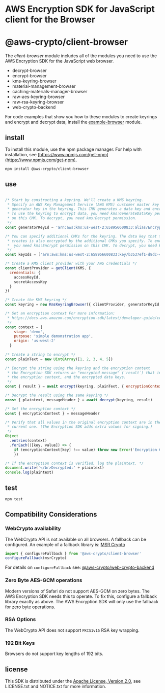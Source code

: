 # AWS Encryption SDK for JavaScript client for the Browser

# @aws-crypto/client-browser

The *client-browser* module includes all of the modules you need to use the AWS Encryption SDK for
the JavaScript web browser.

* decrypt-browser
* encrypt-browser
* kms-keyring-browser
* material-management-browser
* caching-materials-manager-browser
* raw-aes-keyring-browser
* raw-rsa-keyring-browser
* web-crypto-backend

For code examples that show you how to these modules to create keyrings and encrypt and decrypt data, install the [example-browser](https://github.com/aws/aws-encryption-sdk-javascript/tree/master/modules/example-browser) module. 
## install

To install this module, use the npm package manager. For help with installation, see
[https://www.npmjs.com/get-npm](https://www.npmjs.com/get-npm). 

```sh
npm install @aws-crypto/client-browser
```

## use

```javascript

/* Start by constructing a keyring. We'll create a KMS keyring.
 * Specify an AWS Key Management Service (AWS KMS) customer master key (CMK) to be the
 * generator key in the keyring. This CMK generates a data key and encrypts it. 
 * To use the keyring to encrypt data, you need kms:GenerateDataKey permission 
 * on this CMK. To decrypt, you need kms:Decrypt permission. 
 */
const generatorKeyId = 'arn:aws:kms:us-west-2:658956600833:alias/EncryptDecrypt'

/* You can specify additional CMKs for the keyring. The data key that the generator key
 * creates is also encrypted by the additional CMKs you specify. To encrypt data, 
 *  you need kms:Encrypt permission on this CMK. To decrypt, you need kms:Decrypt permission.
 */ 
const keyIds = ['arn:aws:kms:us-west-2:658956600833:key/b3537ef1-d8dc-4780-9f5a-55776cbb2f7f']

/* Create a KMS client provider with your AWS credentials */
const clientProvider = getClient(KMS, {
  credentials: {
    accessKeyId,
    secretAccessKey
  }
})

/* Create the KMS keyring */
const keyring = new KmsKeyringBrowser({ clientProvider, generatorKeyId, keyIds })

/* Set an encryption context For more information: 
 * https://docs.aws.amazon.com/encryption-sdk/latest/developer-guide/concepts.html#encryption-context
 */
const context = {
    stage: 'demo',
    purpose: 'simple demonstration app',
    origin: 'us-west-2'
  }
 
/* Create a string to encrypt */
const plainText = new Uint8Array([1, 2, 3, 4, 5])

/* Encrypt the string using the keyring and the encryption context 
 * the Encryption SDK returns an "encrypted message" (`result`) that includes the ciphertext, 
 * the encryption context, and the encrypted data keys.
 */ 
const { result } = await encrypt(keyring, plainText, { encryptionContext: context })

/* Decrypt the result using the same keyring */
const { plaintext, messageHeader } = await decrypt(keyring, result)

/* Get the encryption context */
const { encryptionContext } = messageHeader

/* Verify that all values in the original encryption context are in the 
 * current one. (The Encryption SDK adds extra values for signing.) 
 */
Object
  .entries(context)
  .forEach(([key, value]) => {
    if (encryptionContext[key] !== value) throw new Error('Encryption Context does not match expected values')
    })

/* If the encryption context is verified, log the plaintext. */
document.write('</br>Decrypted:' + plaintext)
console.log(plaintext)

```

## test

```sh
npm test
```

## Compatibility Considerations

### WebCrypto availability

The WebCrypto API is not available on all browsers.
A fallback can be configured.
An example of a fallback library is:
[MSR Crypto](https://www.microsoft.com/en-us/research/project/msr-javascript-cryptography-library/)
```javascript
import { configureFallback } from '@aws-crypto/client-browser'
configureFallback(msrCrypto)
```

For details on `configureFallback` see: [@aws-crypto/web-crypto-backend](https://npmjs.com/package/@aws-crypto/web-crypto-backend)

### Zero Byte AES-GCM operations

Modern versions of Safari do not support AES-GCM on zero bytes.
The AWS Encryption SDK needs this to operate.
To fix this, configure a fallback library exactly as above.
The AWS Encryption SDK will only use the fallback for zero byte operations.

### RSA Options

The WebCrypto API does not support `PKCS1v15` RSA key wrapping.

### 192 Bit Keys

Browsers do not support key lengths of 192 bits.

## license

This SDK is distributed under the
[Apache License, Version 2.0](http://www.apache.org/licenses/LICENSE-2.0),
see LICENSE.txt and NOTICE.txt for more information.

